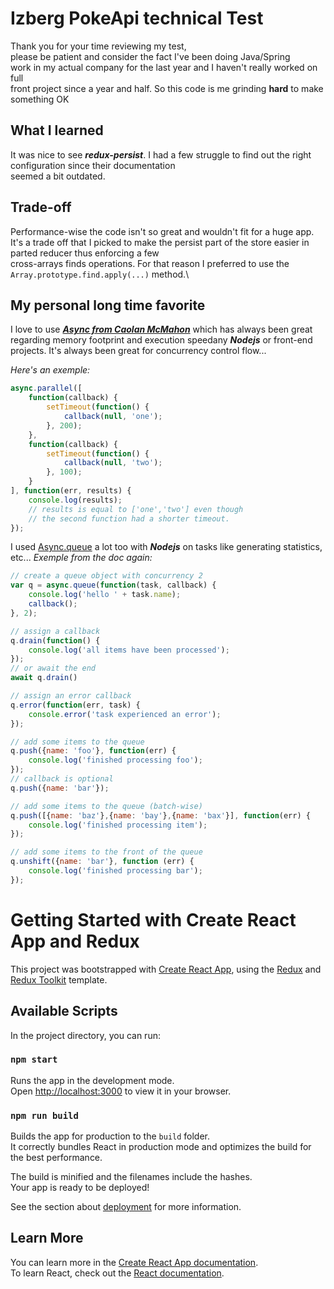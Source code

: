 # Izberg PokeApi technical Test

Thank you for your time reviewing my test,\
please be patient and consider the fact I've been doing Java/Spring\
work in my actual company for the last year and I haven't really worked on full\
front project since a year and half. So this code is me grinding **hard** to make something OK

## What I learned

It was nice to see ***redux-persist***.
I had a few struggle to find out the right configuration since their documentation\
seemed a bit outdated.

## Trade-off
Performance-wise the code isn't so great and wouldn't fit for a huge app.\
It's a trade off that I picked to make the persist part of the store easier in parted reducer thus enforcing a few \
cross-arrays finds operations.
For that reason I preferred to use the ```Array.prototype.find.apply(...)``` method.\

## My personal long time favorite

I love to use ***[Async from Caolan McMahon](https://caolan.github.io/async/v3/)*** which has always been great regarding memory footprint and execution speedany ***Nodejs*** or front-end projects. 
It's always been great for concurrency control flow...

*Here's an exemple:*
```javascript
async.parallel([
    function(callback) {
        setTimeout(function() {
            callback(null, 'one');
        }, 200);
    },
    function(callback) {
        setTimeout(function() {
            callback(null, 'two');
        }, 100);
    }
], function(err, results) {
    console.log(results);
    // results is equal to ['one','two'] even though
    // the second function had a shorter timeout.
});
```

I used [Async.queue](https://caolan.github.io/async/v3/docs.html#queue) a lot too with ***Nodejs*** on tasks like generating statistics, etc...
*Exemple from the doc again:*

```javascript
// create a queue object with concurrency 2
var q = async.queue(function(task, callback) {
    console.log('hello ' + task.name);
    callback();
}, 2);

// assign a callback
q.drain(function() {
    console.log('all items have been processed');
});
// or await the end
await q.drain()

// assign an error callback
q.error(function(err, task) {
    console.error('task experienced an error');
});

// add some items to the queue
q.push({name: 'foo'}, function(err) {
    console.log('finished processing foo');
});
// callback is optional
q.push({name: 'bar'});

// add some items to the queue (batch-wise)
q.push([{name: 'baz'},{name: 'bay'},{name: 'bax'}], function(err) {
    console.log('finished processing item');
});

// add some items to the front of the queue
q.unshift({name: 'bar'}, function (err) {
    console.log('finished processing bar');
});
```


# Getting Started with Create React App and Redux

This project was bootstrapped with [Create React App](https://github.com/facebook/create-react-app), using the [Redux](https://redux.js.org/) and [Redux Toolkit](https://redux-toolkit.js.org/) template.

## Available Scripts

In the project directory, you can run:

### `npm start`

Runs the app in the development mode.\
Open [http://localhost:3000](http://localhost:3000) to view it in your browser.

### `npm run build`

Builds the app for production to the `build` folder.\
It correctly bundles React in production mode and optimizes the build for the best performance.

The build is minified and the filenames include the hashes.\
Your app is ready to be deployed!

See the section about [deployment](https://facebook.github.io/create-react-app/docs/deployment) for more information.

## Learn More
You can learn more in the [Create React App documentation](https://facebook.github.io/create-react-app/docs/getting-started).\
To learn React, check out the [React documentation](https://reactjs.org/).
